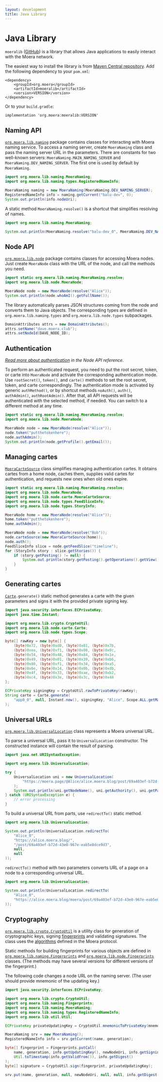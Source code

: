 ```yaml
---
layout: development
title: Java Library
---
```


# Java Library

`moeralib` ([GitHub][1]) is a library that allows Java applications to easily
interact with the Moera network.

The easiest way to install the library is from [Maven Central repository][2].
Add the following dependency to your `pom.xml`:

```
<dependency>
    <groupId>org.moera</groupId>
    <artifactId>moeralib</artifactId>
    <version>VERSION</version>
</dependency>
```

Or to your `build.gradle`:

```
implementation 'org.moera:moeralib:VERSION'
```

## Naming API

<code><a href="javadoc/org/moera/lib/naming/package-summary.html">org.moera.lib.naming</a></code>
package contains classes for interacting with Moera naming service. To access a naming server,
create `MoeraNaming` class and pass the naming server URL in the parameters. There are
constants for two well-known servers: `MoeraNaming.MAIN_NAMING_SERVER` and
`MoeraNaming.DEV_NAMING_SERVER`. The first one is used by default by `MoeraNaming`.

```java
import org.moera.lib.naming.MoeraNaming;
import org.moera.lib.naming.types.RegisteredNameInfo;

MoeraNaming naming = new MoeraNaming(MoeraNaming.DEV_NAMING_SERVER);
RegisteredNameInfo info = naming.getCurrent("balu-dev", 0);
System.out.println(info.nodeUri);
```

A static method `MoeraNaming.resolve()` is a shortcut that simplifies resolving of names.

```java
import org.moera.lib.naming.MoeraNaming;

System.out.println(MoeraNaming.resolve("balu-dev_0", MoeraNaming.DEV_NAMING_SERVER));
```

## Node API

<code><a href="javadoc/org/moera/lib/node/package-summary.html">org.moera.lib.node</a></code>
package contains classes for accessing Moera nodes. Just create `MoeraNode` class with the URL of
the node, and call the methods you need.

```java
import static org.moera.lib.naming.MoeraNaming.resolve;
import org.moera.lib.node.MoeraNode;

MoeraNode node = new MoeraNode(resolve("Alice"));
System.out.println(node.whoAmI().getFullName());
```

The library automatically parses JSON structures coming from the node and
converts them to Java objects. The corresponding types are defined in
`org.moera.lib.naming.types` and `org.moera.lib.node.types` subpackages.

```java
DomainAttributes attrs = new DomainAttributes();
attrs.setName("dave.moera.club");
attrs.setNodeId(DAVE_NODE_ID);
```

## Authentication

_[Read more about authentication][3] in the Node API reference._

To perform an authenticated request, you need to put the root secret, token, or carte
into `MoeraNode` and activate the corresponding authentication mode. Use
`rootSecret()`, `token()`, and `carte()` methods to set the root secret, token, and
carte correspondingly. The authentication mode is activated by generic
`authMethod()`, or by shortcut methods `noAuth()`, `auth()`, `authAdmin()`,
`authRootAdmin()`. After that, all API requests will be authenticated with
the selected method, if needed. You can switch to a different method at any time.

```java
import static org.moera.lib.naming.MoeraNaming.resolve;
import org.moera.lib.node.MoeraNode;

MoeraNode node = new MoeraNode(resolve("Alice"));
node.token("putthetokenhere");
node.authAdmin();
System.out.println(node.getProfile().getEmail());
```

## Managing cartes

<code><a href="javadoc/org/moera/lib/node/carte/MoeraCarteSource.html">MoeraCarteSource</a></code>
class simplifies managing authentication cartes. It obtains cartes from a home node,
caches them, supplies valid cartes for authentication, and requests new ones
when old ones expire.

```java
import static org.moera.lib.naming.MoeraNaming.resolve;
import org.moera.lib.node.MoeraNode;
import org.moera.lib.node.carte.MoeraCarteSource;
import org.moera.lib.node.types.FeedSliceInfo;
import org.moera.lib.node.types.StoryInfo;

MoeraNode home = new MoeraNode(resolve("Alice"));
home.token("putthetokenhere");
home.authAdmin();

MoeraNode node = new MoeraNode(resolve("Bob"));
node.carteSource(new MoeraCarteSource(home));
node.auth();
FeedSliceInfo slice = node.getFeedSlice("timeline");
for (StoryInfo story : slice.getStories()) {
    if (story.getPosting() != null) {
        System.out.println(story.getPosting().getOperations().getView(), story.getPosting().getHeading());
    }
}
```

## Generating cartes

<code><a href="javadoc/org/moera/lib/node/carte/Carte.html">Carte</a>.generate()</code>
static method generates a carte with the given parameters and signs it with
the provided private signing key.

```java
import java.security.interfaces.ECPrivateKey;
import java.time.Instant;

import org.moera.lib.crypto.CryptoUtil;
import org.moera.lib.node.carte.Carte;
import org.moera.lib.node.types.Scope;

byte[] rawKey = new byte[] {
    (byte)0x72, (byte)0xd0, (byte)0x81, (byte)0x7b,
    (byte)0xea, (byte)0xf1, (byte)0x80, (byte)0x0c,
    (byte)0x54, (byte)0x48, (byte)0x84, (byte)0x1e,
    (byte)0x49, (byte)0x01, (byte)0x39, (byte)0xb6,
    (byte)0x80, (byte)0xf1, (byte)0x34, (byte)0xa5,
    (byte)0x6e, (byte)0x14, (byte)0x0b, (byte)0xdb,
    (byte)0x4f, (byte)0x33, (byte)0xae, (byte)0xb2,
    (byte)0xc4, (byte)0x3e, (byte)0x3c, (byte)0x48
};

ECPrivateKey signingKey = CryptoUtil.rawToPrivateKey(rawKey);
String carte = Carte.generate(
    "app0_0", null, Instant.now(), signingKey, "Alice", Scope.ALL.getMask(), Scope.NONE.getMask()
);
```

## Universal URLs

<code><a href="javadoc/org/moera/lib/UniversalLocation.html">org.moera.lib.UniversalLocation</a></code>
class represents a Moera universal URL.

To parse a universal URL, pass it to `UniversalLocation` constructor.
The constructed instance will contain the result of parsing.

```java
import java.net.URISyntaxException;

import org.moera.lib.UniversalLocation;

try {
    UniversalLocation uni = new UniversalLocation(
        "https://moera.page/@Alice/alice.moera.blog/post/69a403ef-b72d-43e0-967e-eab5e8dce9d3"
    );
    System.out.println(uni.getNodeName(), uni.getAuthority(), uni.getPath(), uni);
} catch (URISyntaxException e) {
    // error processing
}
```

To build a universal URL from parts, use `redirectTo()` static method.

```java
import org.moera.lib.UniversalLocation;

System.out.println(UniversalLocation.redirectTo(
    "Alice_0",
    "https://alice.moera.blog/",
    "/post/69a403ef-b72d-43e0-967e-eab5e8dce9d3",
    null,
    null
));
```

`redirectTo()` method with two parameters converts URL of a page on a node to
a corresponding universal URL.

```java
import org.moera.lib.UniversalLocation;

System.out.println(UniversalLocation.redirectTo(
    "Alice_0",
    "https://alice.moera.blog/moera/post/69a403ef-b72d-43e0-967e-eab5e8dce9d3"
));
```

## Cryptography

<code><a href="javadoc/org/moera/lib/crypto/CryptoUtil.html">org.moera.lib.crypto.CryptoUtil</a></code>
is a utility class for generation of cryptographic keys, signing
<a href="../cryptography/fingerprint.html">fingerprints</a> and validating
signatures. The class uses the <a href="../cryptography/algorithms.html">algorithms</a>
defined in the Moera protocol.

Static methods for building fingerprints for various objects are defined in
<code><a href="javadoc/org/moera/lib/naming/Fingerprints.html">org.moera.lib.naming.Fingerprints</a></code>
and <code><a href="javadoc/org/moera/lib/node/Fingerprints.html">org.moera.lib.node.Fingerprints</a></code>
classes. (The methods may have several versions for different versions of
the fingerprint.)

The following code changes a node URL on the naming server.
(The user should provide mnemonic of the updating key.)

```java
import java.security.interfaces.ECPrivateKey;

import org.moera.lib.crypto.CryptoUtil;
import org.moera.lib.naming.Fingerprints;
import org.moera.lib.naming.MoeraNaming;
import org.moera.lib.naming.types.RegisteredNameInfo;
import org.moera.lib.util.Util;

ECPrivateKey privateUpdatingKey = CryptoUtil.mnemonicToPrivateKey(mnemonic);

MoeraNaming srv = new MoeraNaming();
RegisteredNameInfo info = srv.getCurrent(name, generation);

byte[] fingerprint = Fingerprints.putCall(
    name, generation, info.getUpdatingKey(), newNodeUri, info.getSigningKey(),
    Util.toTimestamp(info.getValidFrom()), info.getDigest()
);
byte[] signature = CryptoUtil.sign(fingerprint, privateUpdatingKey);

srv.put(name, generation, null, newNodeUri, null, null, info.getDigest(), signature);
```

[1]: https://github.com/MoeraOrg/java-moeralib
[2]: https://central.sonatype.com/artifact/org.moera/moeralib
[3]: /development/node-api/authentication.html

